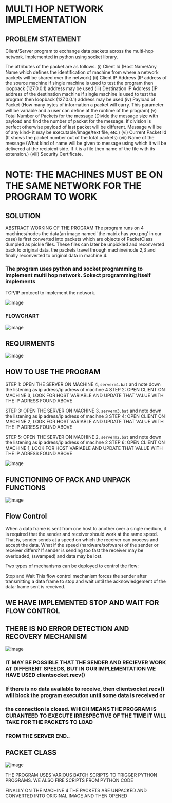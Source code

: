 # MULTI HOP NETWORK IMPLEMENTATION
## PROBLEM STATEMENT
Client/Server program to exchange data packets across the multi-hop network. Implemented in python using socket library.

The attributes of the packet are as follows.
(i) Client Id (Host Name/Any Name which defines the identification of machine from where a
network packets will be shared over the network)
(ii) Client IP Address (IP address of the source machine if single machine is used to test the
program then loopback (127.0.0.1) address may be used
(iii) Destination IP Address (IP address of the destination machine if single machine is used to
test the program then loopback (127.0.0.1) address may be used
(iv) Payload of Packet (How many bytes of information a packet will carry. This parameter will
be variable and a user can define at the runtime of the program)
(v) Total Number of Packets for the message (Divide the message size with payload and find the
number of packet for the message. If division is perfect otherwise payload of last packet will
be different. Message will be of any kind- it may be executable/image/text file, etc.)
(vi) Current Packet Id (It shows the packet number out of the total packets)
(vii) Name of the message (What kind of name will be given to message using which it will be
delivered at the recipient side. If it is a file then name of the file with its extension.)
(viii) Security Certificate.

# NOTE: THE MACHINES MUST BE ON THE SAME NETWORK FOR THE PROGRAM TO WORK

## SOLUTION
ABSTRACT WORKING OF THE PROGRAM
The program runs on 4 machines/nodes the data(an image named 'the matrix has you.png' in our case) is first 
converted into packets which are objects of PacketClass dumpled as pickle files. These files can later be 
unpickled and reconverted back to original data.
the packets travel through machine/node 2,3 and finally reconverted to original data in machine 4.

### The program uses python and socket programming to implement multi hop network. Sokect programming itself implements 
TCP/IP protocol to implement the network.

![image](https://user-images.githubusercontent.com/89011337/220152758-42ac0d0b-0b60-4e5a-ba80-afe4b5dc02a2.png)

### FLOWCHART

![image](https://user-images.githubusercontent.com/89011337/220155330-746f7f94-31ec-4a12-a340-308091ce6161.png)

## REQUIRMENTS

![image](https://user-images.githubusercontent.com/89011337/220157521-dd3b2783-b354-482c-96af-96cfd5f77490.png)

## HOW TO USE THE PROGRAM
STEP 1: OPEN THE SERVER ON MACHINE 4, `serverm4.bat` and note down the listening as ip adress/ip adress of macihne 4
STEP 2: OPEN CLIENT ON MACHINE 3, LOOK FOR HOST VARIABLE AND UPDATE THAT VALUE WITH THE IP ADRESS FOUND ABOVE

STEP 3: OPEN THE SERVER ON MACHINE 3, `serverm3.bat` and note down the listening as ip adress/ip adress of macihne 3
STEP 4: OPEN CLIENT ON MACHINE 2, LOOK FOR HOST VARIABLE AND UPDATE THAT VALUE WITH THE IP ADRESS FOUND ABOVE

STEP 5: OPEN THE SERVER ON MACHINE 2, `serverm2.bat` and note down the listening as ip adress/ip adress of macihne 2
STEP 6: OPEN CLIENT ON MACHINE 1, LOOK FOR HOST VARIABLE AND UPDATE THAT VALUE WITH THE IP ADRESS FOUND ABOVE

![image](https://user-images.githubusercontent.com/89011337/220157626-5ac9f593-d2b6-4ae5-bae5-62bbfb486398.png)

## FUNCTIONING OF PACK AND UNPACK FUNCTIONS
![image](https://user-images.githubusercontent.com/89011337/220157700-6150d392-db31-4a7f-a177-9e1ad43113a2.png)

## Flow Control
When a data frame is sent from one host to another over a single medium, it is required that the sender and receiver should work at the same speed. That is, sender sends at a speed on which the receiver can process and accept the data. What if the speed (hardware/software) of the sender or receiver differs? If sender is sending too fast the receiver may be overloaded, (swamped) and data may be lost.

Two types of mechanisms can be deployed to control the flow:

Stop and Wait
This flow control mechanism forces the sender after transmitting a data frame to stop and wait until the acknowledgement of the data-frame sent is received.
## WE HAVE IMPLEMENTED STOP AND WAIT FOR FLOW CONTROL
## THERE IS NO ERROR DETECTION AND RECOVERY MECHANISM

![image](https://user-images.githubusercontent.com/89011337/220157960-5520a35b-12af-4f06-91d2-7c0a8bb166d5.png)

### IT MAY BE POSSIBLE THAT THE SENDER AND RECIEVER WORK AT DIFFERENT SPEEDS, BUT IN OUR IMPLEMENTATION WE HAVE USED clientsocket.recv()
### If there is no data available to receive, then clientsocket.recv() will block the program execution until some data is received or 
### the connection is closed. WHICH MEANS THE PROGRAM IS GURANTEED TO EXECUTE IRRESPECTIVE OF THE TIME IT WILL TAKE FOR THE PACKETS TO LOAD
### FROM THE SERVER END..

## PACKET CLASS
![image](https://user-images.githubusercontent.com/89011337/220158648-c3104fd3-f342-45b1-86c3-4bd8d4663dab.png)

THE PROGRAM USES VARIOUS BATCH SCRIPTS TO TRIGGER PYTHON PROGRAMS. WE ALSO FIRE SCRIPTS FROM PYTHON CODE

FINALLY ON THE MACHINE 4 THE PACKETS ARE UNPACKED AND CONVERTED INTO ORIGINAL IMAGE AND THEN OPENED
